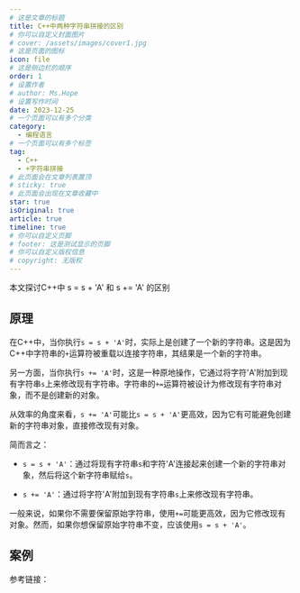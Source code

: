 ```yaml
---
# 这是文章的标题
title: C++中两种字符串拼接的区别
# 你可以自定义封面图片
# cover: /assets/images/cover1.jpg
# 这是页面的图标
icon: file
# 这是侧边栏的顺序
order: 1
# 设置作者
# author: Ms.Hope
# 设置写作时间
date: 2023-12-25
# 一个页面可以有多个分类
category:
  - 编程语言
# 一个页面可以有多个标签
tag:
  - C++
  - +字符串拼接
# 此页面会在文章列表置顶
# sticky: true
# 此页面会出现在文章收藏中
star: true
isOriginal: true
article: true
timeline: true
# 你可以自定义页脚
# footer: 这是测试显示的页脚
# 你可以自定义版权信息
# copyright: 无版权
---
```


本文探讨C++中 s = s + 'A' 和 s += 'A' 的区别

<!-- more -->
## 原理
在C++中，当你执行`s = s + 'A'`时，实际上是创建了一个新的字符串。这是因为C++中字符串的`+`运算符被重载以连接字符串，其结果是一个新的字符串。

另一方面，当你执行`s += 'A'`时，这是一种原地操作，它通过将字符'A'附加到现有字符串`s`上来修改现有字符串。字符串的`+=`运算符被设计为修改现有字符串对象，而不是创建新的对象。

从效率的角度来看，`s += 'A'`可能比`s = s + 'A'`更高效，因为它有可能避免创建新的字符串对象，直接修改现有对象。

简而言之：

- `s = s + 'A'`：通过将现有字符串`s`和字符'A'连接起来创建一个新的字符串对象，然后将这个新字符串赋给`s`。
  
- `s += 'A'`：通过将字符'A'附加到现有字符串`s`上来修改现有字符串。

一般来说，如果你不需要保留原始字符串，使用`+=`可能更高效，因为它修改现有对象。然而，如果你想保留原始字符串不变，应该使用`s = s + 'A'`。
## 案例


参考链接：


